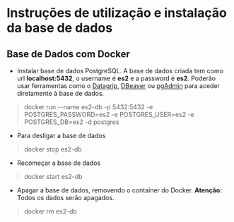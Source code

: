 # Instruções de utilização e instalação da base de dados

## Base de Dados com Docker

- Instalar base de dados PostgreSQL. A base de dados criada tem como url **localhost:5432**, o username é **es2** e a password é **es2**. Poderão usar ferramentas como o [Datagrip](https://www.jetbrains.com/datagrip), [DBeaver](https://dbeaver.io/) ou [pgAdmin](https://www.pgadmin.org/) para aceder diretamente à base de dados.
> docker run --name es2-db -p 5432:5432 -e POSTGRES_PASSWORD=es2 -e POSTGRES_USER=es2 -e POSTGRES_DB=es2 -d postgres

- Para desligar a base de dados
> docker stop es2-db

- Recomeçar a base de dados
> docker start es2-db

- Apagar a base de dados, removendo o container do Docker. **Atenção:** Todos os dados serão apagados.
> docker rm es2-db

